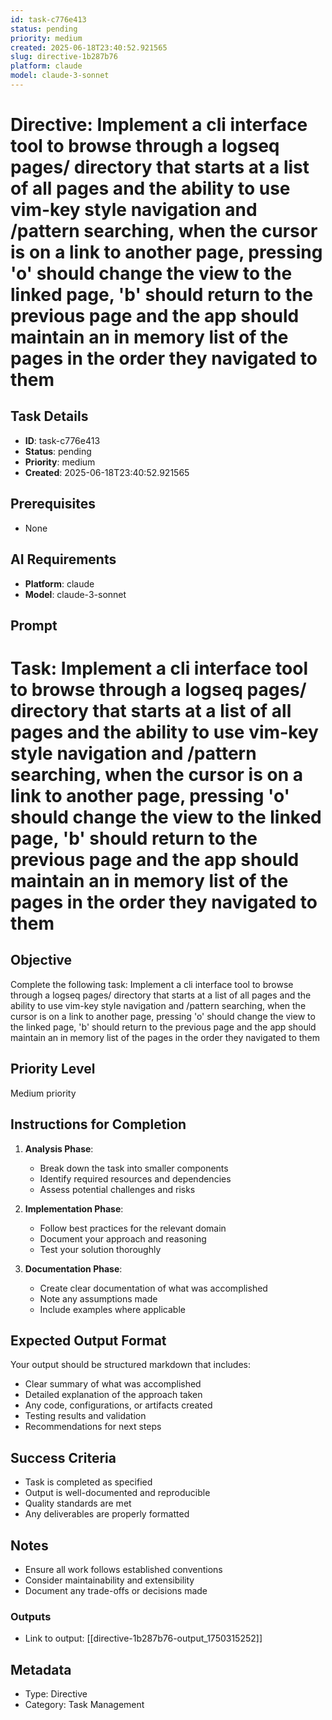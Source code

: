 ```yaml
---
id: task-c776e413
status: pending
priority: medium
created: 2025-06-18T23:40:52.921565
slug: directive-1b287b76
platform: claude
model: claude-3-sonnet
---
```


# Directive: Implement a cli interface tool to browse through a logseq pages/ directory that starts at a list of all pages and the ability to use vim-key style navigation and /pattern searching, when the cursor is on a link to another page, pressing &#x27;o&#x27; should change the view to the linked page, &#x27;b&#x27; should return to the previous page and the app should maintain an in memory list of the pages in the order they navigated to them

## Task Details
- **ID**: task-c776e413
- **Status**: pending
- **Priority**: medium
- **Created**: 2025-06-18T23:40:52.921565

## Prerequisites
- None

## AI Requirements
- **Platform**: claude
- **Model**: claude-3-sonnet

## Prompt
# Task: Implement a cli interface tool to browse through a logseq pages/ directory that starts at a list of all pages and the ability to use vim-key style navigation and /pattern searching, when the cursor is on a link to another page, pressing &#x27;o&#x27; should change the view to the linked page, &#x27;b&#x27; should return to the previous page and the app should maintain an in memory list of the pages in the order they navigated to them

## Objective
Complete the following task: Implement a cli interface tool to browse through a logseq pages/ directory that starts at a list of all pages and the ability to use vim-key style navigation and /pattern searching, when the cursor is on a link to another page, pressing &#x27;o&#x27; should change the view to the linked page, &#x27;b&#x27; should return to the previous page and the app should maintain an in memory list of the pages in the order they navigated to them

## Priority Level
Medium priority

## Instructions for Completion
1. **Analysis Phase**: 
   - Break down the task into smaller components
   - Identify required resources and dependencies
   - Assess potential challenges and risks

2. **Implementation Phase**:
   - Follow best practices for the relevant domain
   - Document your approach and reasoning
   - Test your solution thoroughly

3. **Documentation Phase**:
   - Create clear documentation of what was accomplished
   - Note any assumptions made
   - Include examples where applicable

## Expected Output Format
Your output should be structured markdown that includes:
- Clear summary of what was accomplished
- Detailed explanation of the approach taken
- Any code, configurations, or artifacts created
- Testing results and validation
- Recommendations for next steps

## Success Criteria
- Task is completed as specified
- Output is well-documented and reproducible
- Quality standards are met
- Any deliverables are properly formatted

## Notes
- Ensure all work follows established conventions
- Consider maintainability and extensibility
- Document any trade-offs or decisions made

### Outputs
- Link to output: [[directive-1b287b76-output_1750315252]]

## Metadata
- Type: Directive
- Category: Task Management
